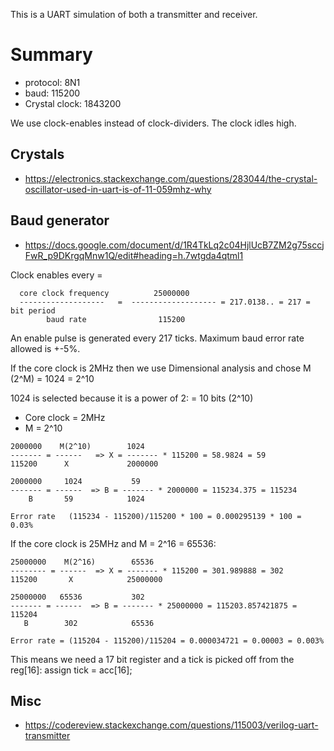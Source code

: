 
This is a UART simulation of both a transmitter and receiver.

# Summary
- protocol: 8N1
- baud: 115200
- Crystal clock: 1843200

We use clock-enables instead of clock-dividers. The clock idles high.

## Crystals
- https://electronics.stackexchange.com/questions/283044/the-crystal-oscillator-used-in-uart-is-of-11-059mhz-why

## Baud generator
- https://docs.google.com/document/d/1R4TkLq2c04HjlUcB7ZM2g75sccjFwR_p9DKrgqMnw1Q/edit#heading=h.7wtgda4qtml1

Clock enables every =
```
  core clock frequency          25000000
  -------------------   =  ------------------- = 217.0138.. = 217 = bit period
        baud rate                115200
```
An enable pulse is generated every 217 ticks. Maximum baud error rate allowed is +-5%.

If the core clock is 2MHz then we use Dimensional analysis and chose M (2^M) = 1024 = 2^10

1024 is selected because it is a power of 2: = 10 bits (2^10)
- Core clock = 2MHz
- M = 2^10
```
2000000    M(2^10)        1024
------- = ------   => X = ------- * 115200 = 58.9824 = 59
115200      X             2000000

2000000     1024           59
------- = ------  => B = ------- * 2000000 = 115234.375 = 115234
    B       59            1024

Error rate   (115234 - 115200)/115200 * 100 = 0.000295139 * 100 = 0.03%
```

If the core clock is 25MHz and M = 2^16 = 65536:
```
25000000    M(2^16)        65536
-------- = ------  => X = ------- * 115200 = 301.989888 = 302
115200       X            25000000

25000000   65536           302
------- = ------  => B = ------- * 25000000 = 115203.857421875 = 115204
   B        302            65536

Error rate = (115204 - 115200)/115204 = 0.000034721 = 0.00003 = 0.003%

```
This means we need a 17 bit register and a tick is picked off from the reg[16]: assign tick = acc[16];

## Misc
- https://codereview.stackexchange.com/questions/115003/verilog-uart-transmitter
